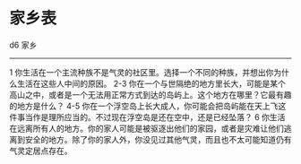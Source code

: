 # 家乡表

  d6    家乡
  ----- ------------------------------------------------------------------------------------------------------------------------------------------------------------------------
  1     你生活在一个主流种族不是气灵的社区里。选择一个不同的种族，并想出你为什么生活在这些人中间的原因。
  2-3   你在一个与世隔绝的地方里长大，可能是某个高山之中，或者是一个无法用正常方式到达的岛屿上。这个地方在哪里？它最有趣的地方是什么？
  4-5   你在一个浮空岛上长大成人，你可能会把岛屿能在天上飞这件事当作是理所应当的。不过现在浮空岛是还在空中，还是已经坠落？
  6     你生活在远离所有人的地方。你的家人可能是被驱逐出他们的家园，或者是灾难让他们逃离到安全的地方。除了你的家人外，你没见过其他气灵，而且也不太可能知道仍有气灵定居点存在。
